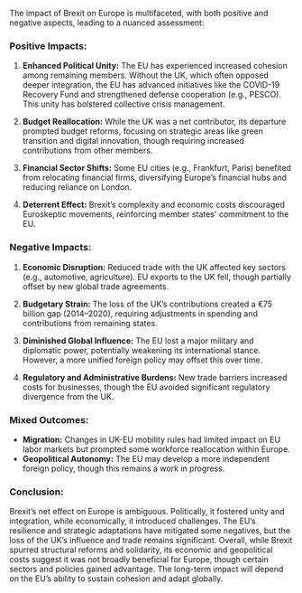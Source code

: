 The impact of Brexit on Europe is multifaceted, with both positive and negative aspects, leading to a nuanced assessment:

### **Positive Impacts:**
1. **Enhanced Political Unity:** The EU has experienced increased cohesion among remaining members. Without the UK, which often opposed deeper integration, the EU has advanced initiatives like the COVID-19 Recovery Fund and strengthened defense cooperation (e.g., PESCO). This unity has bolstered collective crisis management.

2. **Budget Reallocation:** While the UK was a net contributor, its departure prompted budget reforms, focusing on strategic areas like green transition and digital innovation, though requiring increased contributions from other members.

3. **Financial Sector Shifts:** Some EU cities (e.g., Frankfurt, Paris) benefited from relocating financial firms, diversifying Europe’s financial hubs and reducing reliance on London.

4. **Deterrent Effect:** Brexit’s complexity and economic costs discouraged Euroskeptic movements, reinforcing member states' commitment to the EU.

### **Negative Impacts:**
1. **Economic Disruption:** Reduced trade with the UK affected key sectors (e.g., automotive, agriculture). EU exports to the UK fell, though partially offset by new global trade agreements.

2. **Budgetary Strain:** The loss of the UK’s contributions created a €75 billion gap (2014–2020), requiring adjustments in spending and contributions from remaining states.

3. **Diminished Global Influence:** The EU lost a major military and diplomatic power, potentially weakening its international stance. However, a more unified foreign policy may offset this over time.

4. **Regulatory and Administrative Burdens:** New trade barriers increased costs for businesses, though the EU avoided significant regulatory divergence from the UK.

### **Mixed Outcomes:**
- **Migration:** Changes in UK-EU mobility rules had limited impact on EU labor markets but prompted some workforce reallocation within Europe.
- **Geopolitical Autonomy:** The EU may develop a more independent foreign policy, though this remains a work in progress.

### **Conclusion:**
Brexit’s net effect on Europe is ambiguous. Politically, it fostered unity and integration, while economically, it introduced challenges. The EU’s resilience and strategic adaptations have mitigated some negatives, but the loss of the UK’s influence and trade remains significant. Overall, while Brexit spurred structural reforms and solidarity, its economic and geopolitical costs suggest it was not broadly beneficial for Europe, though certain sectors and policies gained advantage. The long-term impact will depend on the EU’s ability to sustain cohesion and adapt globally.